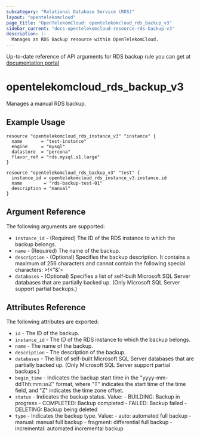 ```yaml
---
subcategory: "Relational Database Service (RDS)"
layout: "opentelekomcloud"
page_title: "OpenTelekomCloud: opentelekomcloud_rds_backup_v3"
sidebar_current: "docs-opentelekomcloud-resource-rds-backup-v3"
description: |-
  Manages an RDS Backup resource within OpenTelekomCloud.
---
```


Up-to-date reference of API arguments for RDS backup rule you can get at
[documentation portal](https://docs.otc.t-systems.com/relational-database-service/api-ref/api_v3_recommended/backup_and_restoration)

# opentelekomcloud_rds_backup_v3

Manages a manual RDS backup.

## Example Usage

```hcl
resource "opentelekomcloud_rds_instance_v3" "instance" {
  name       = "test-instance"
  engine     = "mysql"
  datastore  = "percona"
  flavor_ref = "rds.mysql.s1.large"
}

resource "opentelekomcloud_rds_backup_v3" "test" {
  instance_id = opentelekomcloud_rds_instance_v3.instance.id
  name        = "rds-backup-test-01"
  description = "manual"
}
```

## Argument Reference
The following arguments are supported:

* `instance_id` - (Required) The ID of the RDS instance to which the backup belongs.
* `name` - (Required) The name of the backup.
* `description` - (Optional) Specifies the backup description.
                  It contains a maximum of 256 characters and cannot contain the following special characters: >!<"&'=
* `databases` - (Optional) Specifies a list of self-built Microsoft SQL Server databases that are partially backed up.
                (Only Microsoft SQL Server support partial backups.)

## Attributes Reference
The following attributes are exported:

* `id` - The ID of the backup.
* `instance_id` - The ID of the RDS instance to which the backup belongs.
* `name` - The name of the backup.
* `description` - The description of the backup.
* `databases` - The list of self-built Microsoft SQL Server databases that are partially backed up.
                (Only Microsoft SQL Server support partial backups.)
* `begin_time` - Indicates the backup start time in the "yyyy-mm-ddThh:mm:ssZ" format,
                 where "T" indicates the start time of the time field, and "Z" indicates the time zone offset.
* `status` - Indicates the backup status. Value:
             - BUILDING: Backup in progress
             - COMPLETED: Backup completed
             - FAILED: Backup failed
             - DELETING: Backup being deleted
* `type` - Indicates the backup type. Value:
           - auto: automated full backup
           - manual: manual full backup
           - fragment: differential full backup
           - incremental: automated incremental backup
